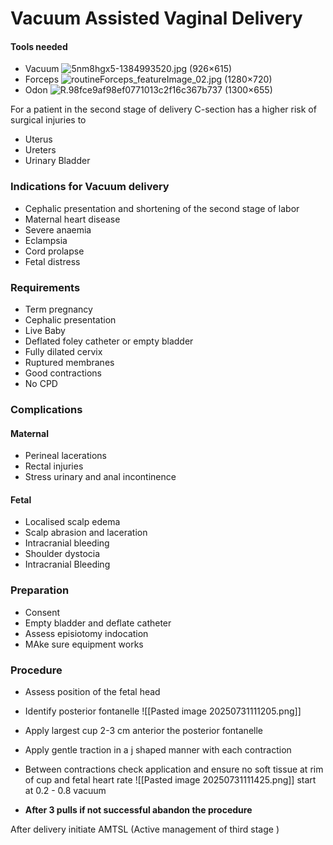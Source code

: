 # Vacuum Assisted Vaginal Delivery
#### Tools needed
- Vacuum 
![5nm8hgx5-1384993520.jpg (926×615)](https://images.theconversation.com/files/35743/original/5nm8hgx5-1384993520.jpg?ixlib=rb-1.1.0&q=45&auto=format&w=926&fit=clip)
- Forceps
![routineForceps_featureImage_02.jpg (1280×720)](https://pie.med.utoronto.ca/TVASurg/wp-content/uploads/2021/08/routineForceps_featureImage_02.jpg)
- Odon
![R.98fce9af98ef0771013c2f16c367b737 (1300×655)](https://th.bing.com/th/id/R.98fce9af98ef0771013c2f16c367b737?rik=YtunKIuZBcvVtA&pid=ImgRaw&r=0&sres=1&sresct=1)


For a patient in the second stage of delivery C-section has a higher risk of surgical injuries to
- Uterus
- Ureters
- Urinary Bladder

### Indications for Vacuum delivery
- Cephalic presentation and shortening of the second stage of labor
- Maternal heart disease
- Severe anaemia
- Eclampsia
- Cord prolapse 
- Fetal distress 

### Requirements 

- Term pregnancy
- Cephalic presentation
- Live Baby
- Deflated foley catheter or empty bladder
- Fully dilated cervix
- Ruptured membranes
- Good contractions
- No CPD

### Complications

#### Maternal
- Perineal lacerations
- Rectal injuries
- Stress urinary and anal incontinence
#### Fetal
- Localised scalp edema
- Scalp abrasion and laceration
- Intracranial bleeding
- Shoulder dystocia
- Intracranial Bleeding

### Preparation
- Consent
- Empty bladder and deflate catheter
- Assess episiotomy indocation
- MAke sure equipment works
### Procedure
-  Assess position of the fetal head
- Identify posterior fontanelle
![[Pasted image 20250731111205.png]]

- Apply largest cup 2-3 cm anterior the posterior fontanelle
- Apply gentle traction in a j shaped manner with each contraction
- Between contractions check application and ensure no soft tissue at rim of cup and fetal heart rate
![[Pasted image 20250731111425.png]]
start at 0.2 - 0.8 vacuum

- **After 3 pulls if not successful abandon the procedure**

After delivery initiate AMTSL (Active management of third stage )